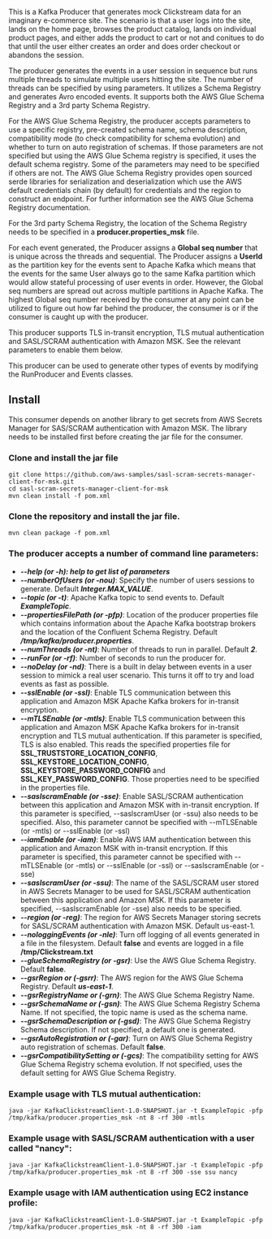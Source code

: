 This is a Kafka Producer that generates mock Clickstream data for an imaginary e-commerce site. The scenario is that 
a user logs into the site, lands on the home page, browses the product catalog, lands on individual product pages, and 
either adds the product to cart or not and conitues to do that until the user either creates an order and does order 
checkout or abandons the session.
   
The producer generates the events in a user session in sequence but runs multiple threads to simulate multiple users 
hitting the site. The number of threads can be specified by using parameters. It utilizes a Schema Registry and 
generates Avro encoded events. It supports both the AWS Glue Schema Registry and a 3rd party Schema Registry.

For the AWS Glue Schema Registry, the producer accepts parameters to use a specific registry, pre-created schema name, 
schema description, compatibility mode (to check compatibility for schema evolution) and whether to turn on 
auto registration of schemas. If those parameters are not specified but using the AWS Glue Schema registry is specified, 
it uses the default schema registry. Some of the parameters may need to be specified if others are not. 
The AWS Glue Schema Registry provides open sourced serde libraries for serialization and deserialization which use the 
AWS default credentials chain (by default) for credentials and the region to construct an endpoint. For further 
information see the AWS Glue Schema Registry documentation.  

For the 3rd party Schema Registry, the location of the Schema Registry needs to be specified in a **producer.properties_msk** file.
   
For each event generated, the Producer assigns a **Global seq number** that is unique across the threads and sequential. 
The Producer assigns a **UserId** as the partition key for the events sent to Apache Kafka which means that the events 
for the same User always go to the same Kafka partition which would allow stateful processing of user events in order. 
However, the Global seq numbers are spread out across multiple partitions in Apache Kafka. 
The highest Global seq number received by the consumer at any point can be utilized to figure out how far behind the 
producer, the consumer is or if the consumer is caught up with the producer.

This producer supports TLS in-transit encryption, TLS mutual authentication and SASL/SCRAM authentication with Amazon MSK.
See the relevant parameters to enable them below.
   
This producer can be used to generate other types of events by modifying the RunProducer and Events classes.
   

## Install

This consumer depends on another library to get secrets from AWS Secrets Manager for SAS/SCRAM authentication with Amazon MSK.
The library needs to be installed first before creating the jar file for the consumer.

### Clone and install the jar file

    git clone https://github.com/aws-samples/sasl-scram-secrets-manager-client-for-msk.git
    cd sasl-scram-secrets-manager-client-for-msk
    mvn clean install -f pom.xml

### Clone the repository and install the jar file.  

    mvn clean package -f pom.xml
    
   ### The producer accepts a number of command line parameters:
   
   * ***--help (or -h): help to get list of parameters***
   * ***--numberOfUsers (or -nou)***: Specify the number of users sessions to generate. Default ***Integer.MAX_VALUE***.
   * ***--topic (or -t)***: Apache Kafka topic to send events to. Default ***ExampleTopic***.
   * ***--propertiesFilePath (or -pfp)***: Location of the producer properties file which contains information about the Apache Kafka bootstrap brokers and the location of the Confluent Schema Registry. Default ***/tmp/kafka/producer.properties***.
   * ***--numThreads (or -nt)***: Number of threads to run in parallel. Default ***2***.
   * ***--runFor (or -rf)***: Number of seconds to run the producer for.
   * ***--noDelay (or -nd)***: There is a built in delay between events in a user session to mimick a real user scenario. This turns it off to try and load events as fast as possible.
   * ***--sslEnable (or -ssl)***: Enable TLS communication between this application and Amazon MSK Apache Kafka brokers for in-transit encryption.
   * ***--mTLSEnable (or -mtls)***: Enable TLS communication between this application and Amazon MSK Apache Kafka brokers for in-transit encryption and TLS mutual authentication. If this parameter is specified, TLS is also enabled. This reads the specified properties file for **SSL_TRUSTSTORE_LOCATION_CONFIG**, **SSL_KEYSTORE_LOCATION_CONFIG**, **SSL_KEYSTORE_PASSWORD_CONFIG** and **SSL_KEY_PASSWORD_CONFIG**. Those properties need to be specified in the properties file.
   * ***--saslscramEnable (or -sse)***: Enable SASL/SCRAM authentication between this application and Amazon MSK with in-transit encryption. If this parameter is specified, --saslscramUser (or -ssu) also needs to be specified. Also, this parameter cannot be specified with --mTLSEnable (or -mtls) or --sslEnable (or -ssl)
   * ***--iamEnable (or -iam)***: Enable AWS IAM authentication between this application and Amazon MSK with in-transit encryption. If this parameter is specified, this parameter cannot be specified with --mTLSEnable (or -mtls) or --sslEnable (or -ssl) or --saslscramEnable (or -sse) 
   * ***--saslscramUser (or -ssu)***: The name of the SASL/SCRAM user stored in AWS Secrets Manager to be used for SASL/SCRAM authentication between this application and Amazon MSK. If this parameter is specified, --saslscramEnable (or -sse) also needs to be specified.
   * ***--region (or -reg)***: The region for AWS Secrets Manager storing secrets for SASL/SCRAM authentication with Amazon MSK. Default us-east-1.
   * ***--nologgingEvents (or -nle)***: Turn off logging of all events generated in a file in the filesystem. Default **false** and events are logged in a file **/tmp/Clickstream.txt**
   * ***--glueSchemaRegistry (or -gsr)***: Use the AWS Glue Schema Registry. Default **false**.
   * ***--gsrRegion or (-gsrr)***: The AWS region for the AWS Glue Schema Registry. Default ***us-east-1***.
   * ***--gsrRegistryName or (-grn)***: The AWS Glue Schema Registry Name.
   * ***--gsrSchemaName or (-gsn)***: The AWS Glue Schema Registry Schema Name. If not specified, the topic name is used as the schema name.
   * ***--gsrSchemaDescription or (-gsd)***: The AWS Glue Schema Registry Schema description. If not specified, a default one is generated.
   * ***--gsrAutoRegistration or (-gar)***: Turn on AWS Glue Schema Registry auto registration of schemas. Default **false**.
   * ***--gsrCompatibilitySetting or (-gcs)***: The compatibility setting for AWS Glue Schema Registry schema evolution. If not specified, uses the default setting for AWS Glue Schema Registry.
   
   ### Example usage with TLS mutual authentication:
   
   ```
   java -jar KafkaClickstreamClient-1.0-SNAPSHOT.jar -t ExampleTopic -pfp /tmp/kafka/producer.properties_msk -nt 8 -rf 300 -mtls
   ```

   ### Example usage with SASL/SCRAM authentication with a user called "nancy":
   
   ```
   java -jar KafkaClickstreamClient-1.0-SNAPSHOT.jar -t ExampleTopic -pfp /tmp/kafka/producer.properties_msk -nt 8 -rf 300 -sse ssu nancy
   ```

   ### Example usage with IAM authentication using EC2 instance profile:

   ```
   java -jar KafkaClickstreamClient-1.0-SNAPSHOT.jar -t ExampleTopic -pfp /tmp/kafka/producer.properties_msk -nt 8 -rf 300 -iam
   ```